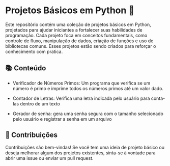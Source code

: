 # Projetos Básicos em Python 🐍

Este repositório contém uma coleção de projetos básicos em Python, projetados para ajudar iniciantes a fortalecer suas habilidades de programação. Cada projeto foca em conceitos fundamentais, como controle de fluxo, manipulação de dados, criação de funções e uso de bibliotecas comuns. Esses projetos estão sendo criados para reforçar o conhecimento com pratica.

## 📚 Conteúdo

- Verificador de Números Primos: Um programa que verifica se um número é primo e imprime todos os números primos até um valor dado.

- Contador de Letras: Verifica uma letra indicada pelo usuário para conta-las dentro de um texto

- Gerador de senha: gera uma senha segura com o tamanho selecionado pelo usuário e registrar a senha em um arquivo 

## 🤝 Contribuições
Contribuições são bem-vindas! Se você tem uma ideia de projeto básico ou deseja melhorar algum dos projetos existentes, sinta-se à vontade para abrir uma issue ou enviar um pull request.
